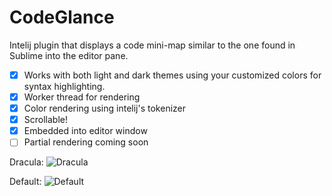 CodeGlance
==========

Intelij plugin that displays a code mini-map similar to the one found in Sublime into the editor pane.

 - [x] Works with both light and dark themes using your customized colors for syntax highlighting.
 - [x] Worker thread for rendering
 - [x] Color rendering using intelij's tokenizer
 - [x] Scrollable!
 - [x] Embedded into editor window
 - [ ] Partial rendering coming soon

Dracula:
![Dracula](https://raw.github.com/Vektah/CodeGlance/master/pub/dracula.png)

Default:
![Default](https://raw.github.com/Vektah/CodeGlance/master/pub/default.png)